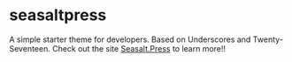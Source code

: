 # seasaltpress
A simple starter theme for developers.
Based on Underscores and Twenty-Seventeen.
Check out the site [Seasalt.Press](http://seasalt.press) to learn more!!

